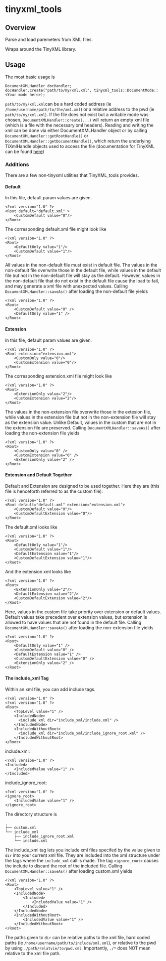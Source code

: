 # tinyxml_tools

## Overview

Parse and load paremeters from XML files.

Wraps around the TinyXML library.

## Usage
The most basic usage is
```
DocumentXMLHandler docHandler;
docHandler.create("path/to/my/xml.xml", tinyxml_tools::DocumentMode::<Your mode here>);
```
`path/to/my/xml.xml`can be a hard coded address (ie `/home/username/path/to/the/xml.xml`) or a relative address to the pwd (ie `path/to/my/xml.xml`).
If the file does not exist but a writable mode was chosen, `DocumentXMLHandler::create(...)` will return an empty xml file (which is a file with the necessary xml headers).
Reading and writing the xml can be done via either DocumentXMLHandler object or by calling `DocumentXMLHandler::getRootHandle()` or `DocumentXMLHandler::getDocumentHandle()`, which return the underlying TiXmlHandle objects used to access the file (documentation for TinyXML can be found [here](http://www.grinninglizard.com/tinyxmldocs/))

### Additions
There are a few non-tinyxml utilities that TinyXML_tools provides.
#### Default
In this file, default param values are given.
```
<?xml version="1.0" ?>
<Root default="default.xml" >
    <CustomDefault value="0"/>
</Root>
```
The corresponding default.xml file might look like
```
<?xml version="1.0" ?>
<Root>
    <DefaultOnly value="1"/>
    <CustomDefault value="1"/>
</Root>
```
All values in the non-default file must exist in  default file. The values in the non-default file overwrite those in the default file, while values in the default file but not in the non-default file will stay as the default. However, values in the non-default file that do not exist in the default file cause the load to fail, and may generate a xml file with unexpected values. Calling `DocumentXMLHandler::saveAs()` after loading the non-default file yields
```
<?xml version="1.0" ?>
<Root>
    <CustomDefault value="0" />
    <DefaultOnly value="1" />
</Root>

```

#### Extension
In this file, default param values are given.
```
<?xml version="1.0" ?>
<Root extension="extension.xml">
    <CustomOnly value="0"/>
    <CustomExtension value="0"/>
</Root>
```
The corresponding extension.xml file might look like
```
<?xml version="1.0" ?>
<Root>
    <ExtensionOnly value="2"/>
    <CustomExtension value="2"/>
</Root>
```
The values in the non-extension file overwrite those in the extesion file, while values in the extension file but not in the non-extension file will stay as the extension value. Unlike Default, values in the custom that are not in the extension file are preserved. Calling `DocumentXMLHandler::saveAs()` after loading the non-extension file yields
```
<?xml version="1.0" ?>
<Root>
    <CustomOnly value="0" />
    <CustomExtension value="0" />
    <ExtensionOnly value="2" />
</Root>
```

#### Extension and Default Together

Default and Extension are designed to be used together. Here they are (this file is henceforth referred to as the custom file):
```
<?xml version="1.0" ?>
<Root default="default.xml" extension="extension.xml">
    <CustomDefault value="0"/>
    <CustomDefaultExtension value="0"/>
</Root>
```
The default.xml looks like
```
<?xml version="1.0" ?>
<Root>
    <DefaultOnly value="1"/>
    <CustomDefault value="1"/>
    <DefaultExtension value="1"/>
    <CustomDefaultExtension value="1"/>
</Root>
```
And the extension.xml looks like
```
<?xml version="1.0" ?>
<Root>
    <ExtensionOnly value="2"/>
    <DefaultExtension value="2"/>
    <CustomDefaultExtension value="2"/>
</Root>
```
Here, values in the custom file take priority over extension or default values. Default values take precedent over extension values, but extension is allowed to have values that are not found in the default file. Calling `DocumentXMLHandler::saveAs()` after loading the non-extension file yields
```
<?xml version="1.0" ?>
<Root>
    <DefaultOnly value="1" />
    <CustomDefault value="0" />
    <DefaultExtension value="1" />
    <CustomDefaultExtension value="0" />
    <ExtensionOnly value="2" />
</Root>
```

#### The include_xml Tag
Within an xml file, you can add include tags.
```
<?xml version="1.0" ?>
<?xml version="1.0" ?>
<Root>
    <TopLevel value="1" />
    <IncludedNode>
      <include_xml dir="include_xml/include.xml" />
    </IncludedNode>
    <IncludedWithoutRoot>
      <include_xml dir="include_xml/include_ignore_root.xml" />
    </IncludedWithoutRoot>
</Root>

```
include.xml:
```
<?xml version="1.0" ?>
<Included>
    <IncludedValue value="1" />
</Included>
```
include_ignore_root:
```
<?xml version="1.0" ?>
<ignore_root>
    <IncludedValue value="1" />
</ignore_root>
```
The directory structure is
```
.
├── custom.xml
└── include_xml
    ├── include_ignore_root.xml
    └── include.xml
```
The include_xml tag lets you include xml files specifed by the value given to `dir` into your current xml file. They are included into the xml structure under the tags where the `include_xml` call is made. The tag `<ignore_root>` causes the include to discard the root of the included file. Calling `DocumentXMLHandler::saveAs()` after loading custom.xml yields
```
<?xml version="1.0" ?>
<Root>
    <TopLevel value="1" />
    <IncludedNode>
        <Included>
            <IncludedValue value="1" />
        </Included>
    </IncludedNode>
    <IncludedWithoutRoot>
        <IncludedValue value="1" />
    </IncludedWithoutRoot>
</Root>
```
The paths given to `dir` can be relative paths to the xml file, hard coded paths (ie `/home/username/path/to/include/xml.xml`), or relative to the pwd by using `./path/relatvie/to/pwd.xml`. Importantly, `./*` does NOT mean relative to the xml file path.